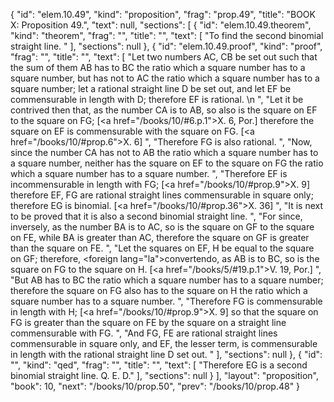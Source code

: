 {
  "id": "elem.10.49",
  "kind": "proposition",
  "frag": "prop.49",
  "title": "BOOK X: Proposition 49.",
  "text": null,
  "sections": [
    {
      "id": "elem.10.49.theorem",
      "kind": "theorem",
      "frag": "",
      "title": "",
      "text": [
        "To find the second binomial straight line. "
      ],
      "sections": null
    },
    {
      "id": "elem.10.49.proof",
      "kind": "proof",
      "frag": "",
      "title": "",
      "text": [
        "Let two numbers AC, CB be set out such that the sum of them AB has to BC the ratio which a square number has to a square number, but has not to AC the ratio which a square number has to a square number; let a rational straight line D be set out, and let EF be commensurable in length with D; therefore EF is rational. \n      ",
        "Let it be contrived then that, as the number CA is to AB, so also is the square on EF to the square on FG; [<a href=\"/books/10/#6.p.1\">X. 6, Por.</a>] therefore the square on EF is commensurable with the square on FG. [<a href=\"/books/10/#prop.6\">X. 6</a>] ",
        "Therefore FG is also rational. ",
        "Now, since the number CA has not to AB the ratio which a square number has to a square number, neither has the square on EF to the square on FG the ratio which a square number has to a square number. ",
        "Therefore EF is incommensurable in length with FG; [<a href=\"/books/10/#prop.9\">X. 9</a>] therefore EF, FG are rational straight lines commensurable in square only; therefore EG is binomial. [<a href=\"/books/10/#prop.36\">X. 36</a>] ",
        "It is next to be proved that it is also a second binomial straight line. ",
        "For since, inversely, as the number BA is to AC, so is the square on GF to the square on FE, while BA is greater than AC, therefore the square on GF is greater than the square on FE. ",
        "Let the squares on EF, H be equal to the square on GF; therefore, <foreign lang=\"la\">convertendo</foreign>, as AB is to BC, so is the square on FG to the square on H. [<a href=\"/books/5/#19.p.1\">V. 19, Por.</a>] ",
        "But AB has to BC the ratio which a square number has to a square number; therefore the square on FG also has to the square on H the ratio which a square number has to a square number. ",
        "Therefore FG is commensurable in length with H; [<a href=\"/books/10/#prop.9\">X. 9</a>] so that the square on FG is greater than the square on FE by the square on a straight line commensurable with FG. ",
        "And FG, FE are rational straight lines commensurable in square only, and EF, the lesser term, is commensurable in length with the rational straight line D set out. "
      ],
      "sections": null
    },
    {
      "id": "",
      "kind": "qed",
      "frag": "",
      "title": "",
      "text": [
        "Therefore EG is a second binomial straight line. Q. E. D."
      ],
      "sections": null
    }
  ],
  "layout": "proposition",
  "book": 10,
  "next": "/books/10/prop.50",
  "prev": "/books/10/prop.48"
}
